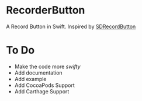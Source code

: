 # RecorderButton
A Record Button in Swift. Inspired by [SDRecordButton](https://github.com/sebyddd/SDRecordButton)

# To Do 
* Make the code more *swifty*
* Add documentation 
* Add example 
* Add CocoaPods Support 
* Add Carthage Support
